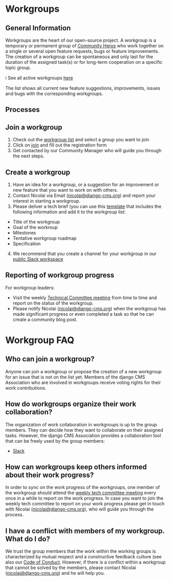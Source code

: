 # Workgroups 

## General Information

Workgroups are the heart of our open-source project. A workgroup is a temporary or permanent group of [Community Heros](https://github.com/django-cms/django-cms-mgmt/blob/master/community%20heros/list%20of%20community%20heros.md) who work together on a single or several open feature requests, bugs or feature improvements. The creation of a workgroup can be spontaneous and only last for the duration of the assigned task(s) or for long-term cooperation on a specific topic group. 

ℹ️ See all active workgroups [here](https://docs.google.com/spreadsheets/d/1gfI8IKz84u-YvE61eePCD-lAbn1haghOiqkvSdO-1yg/edit#gid=0) 

The list shows all current new feature suggestions, improvements, issues and bugs with the corresponding workgroups. 

## Processes

## Join a workgroup

1. Check out the [workgroup list](https://www.django-cms.org/en/join-work-group) and select a group you want to join
2. Click on [join](https://www.django-cms.org/en/sign-up-work-contribution/) and fill out the registration form 
3. Get contacted by our Community Manager who will guide you through the next steps.

## Create a workgroup 

1. Have an idea for a workgroup, or a suggestion for an improvement or new feature that you want to work on with others. 
2. Contact Nicolai via Email (nicolai@django-cms.org) and report your interest in starting a workgroup.
3. Please deliver a tech brief (you can use this [template](https://hackmd.io/qpbPescXSLawip-NxH4pqw) that includes the following information and add it to the workgroup list:

- Title of the workgroup
- Goal of the workroup 
- Milestones
- Tentative workgroup roadmap 
- Specification 

4. We recommend that you create a channel for your workgroup in our [public Slack workspace](https://www.django-cms.org/slack)

## Reporting of workgroup progress 

For workgroup leaders:
- Visit the weekly [Technical Committee meeting](https://github.com/django-cms/django-cms-mgmt/blob/master/community%20and%20support/weekly%20tech%20committee%20meeting.md) from time to time and report on the status of the workgroup. 
- Please notify Nicolai (nicolai@django-cms.org) when the workgroup has made significant progress or even completed a task so that he can create a community blog post.


# Workgroup FAQ

## Who can join a workgroup?

Anyone can join a workgroup or propose the creation of a new workgroup for an issue that is not on the list yet. Members of the django CMS Association who are involved in workgroups receive voting rights for their work contributions. 


## How do workgroups organize their work collaboration?

The organization of work collaboration in workgroups is up to the group members. They can decide how they want to collaborate on their assigned tasks. However, the django CMS Association provides a collaboration tool that can be freely used by the group members:

- [Slack](https://www.django-cms.org/slack) 


## How can workgroups keep others informed about their work progress? 

In order to sync on the work progress of the workgroups, one member of the workgroup should attend the [weekly tech committee meeting](https://github.com/django-cms/django-cms-mgmt/blob/master/community%20and%20support/weekly%20tech%20committee%20meeting.md) every once in a while to report on the work progress. In case you want to join the weekly tech committee to report on your work progress please get in touch with Nicolai (nicolai@django-cms.org), who will guide you through the process. 


## I have a conflict with members of my workgroup. What do I do?

We trust the group members that the work within the working groups is characterized by mutual respect and a constructive feedback culture (see also our [Code of Conduct](http://docs.django-cms.org/en/latest/contributing/code_of_conduct.html). However, if there is a conflict within a workgroup that cannot be solved by the members, please contact Nicolai (nicolai@django-cms.org) and he will help you. 



